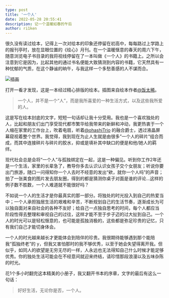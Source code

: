 ```yaml
---
type: post
title: '一个人'
date: 2022-05-28 20:55:41
description: 记一个温暖如春的午后
author: ri1ken
---
```

很久没有读过绘本，记得上一次对绘本的印象还停留在初高中，每每路过上学路上的报刊亭时，放在显眼位置的《绘心》月刊。在一个温暖惬意的春天的周六下午，随意浏览电子书目录的我将视线停留在了一本叫做《一个人》的书籍上。之所以会注意到它是因为，比起其他的通过书名便能大致猜测到内容的书籍，它天然具有一种忧郁的气质，在这个静谧的晌午，与我这样一个多愁善感的人不谋而合。

![插画](https://mir-s3-cdn-cf.behance.net/project_modules/1400_opt_1/d1ec4159409039.5a20c9c70f2c6.gif )

打开一看才发现，这是一本经过精心排版的绘本。插图来自绘本作者[@饭太稀](https://www.behance.net/showfantasy)。

> 一个人，并不是一个“人”，而是我所喜爱的一种生活方式，以及这些我所爱的人。

这是写在绘本封底的文字，短短一句话却让我十分受用。我也是一个喜欢独处的人，比起和朋友们出门享受现代都市繁华给我带来的新鲜和冲动，我更热衷于一个人缩在家里的工作台上，吹着电扇，听着[@ohashiTrio](https://open.spotify.com/artist/5BANJdBRihIaUpzjqAec7E) 的融合爵士，透过液晶屏幕窥视着整个世界。我觉得，我到现在为止人生就是由很多”一个人的碎片“组合而成，而其中连接碎片与碎片的胶水，抑或是填补其中缺口的便是和他/她人的羁绊。

现代社会总是会将“一个人”与孤独绑定在一起，这是一种偏见。听到你工作2年还是一个生活，家里的长辈急了，教导你多去认识认识女孩子交个女朋友；听说你要出门旅游，随口一问得知你一个人去时不经意的发出“欸，就你一个人吗”的声音；拍了一张美食的图片发去朋友圈，得到的都是猜测你桌子对面是谁的评论...这样的例子数不胜数，一个人难道就不能很好吗？

不如说一个人的生活才是你最真实的那一部分。将独处的时光投入到自己的热爱当中；一个人承担独居生活的艰难和辛苦，不断规划自己的生活节奏，逐渐成长为可以独自面对来自社会的各种不友好；给自己一点独自思考的时间，每个人都应当 阶段性得去整理和审视自己的过往，这样才能不至于步子迈的过大扯到自己。一个人的时光可以是轻松惬意的，也可能是孤独消极的，这些都是弥足珍贵的记忆，只有我们自己才能切身体会。

一个人的时光越来越长才更能体会到陪伴的珍贵。我很期待能够遇到那个能陪我“孤独终老”的 y，但我又害怕那时的我不够优秀，以至于她会失望得离开我。但似乎，如同人的欲望是无穷无尽的一样，人永远也无法得知自己什么时候才能足够优秀。你的独处生活可能会在不经意间就迎来终结，请珍惜那段浪漫以及五味杂陈的时光。

花1个多小时翻完这本精美的小册子，我又翻开书本的序章，文字的最后有这么一句话：

> 好好生活，无论你是否，一个人。



